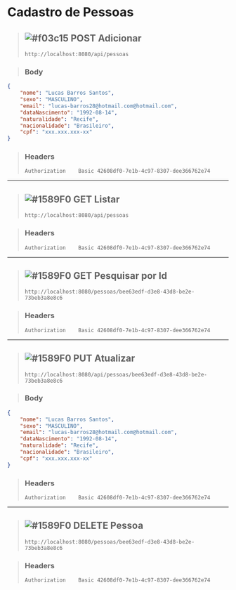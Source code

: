 # Cadastro de Pessoas

> ## ![#f03c15](https://placehold.it/15/fdff49/000000?text=+) POST Adicionar
> `http://localhost:8080/api/pessoas`

> ### Body

```json
{
	"nome": "Lucas Barros Santos", 
	"sexo": "MASCULINO",
	"email": "lucas-barros28@hotmail.com@hotmail.com", 
	"dataNascimento": "1992-08-14",
	"naturalidade": "Recife", 
	"nacionalidade": "Brasileiro", 
	"cpf": "xxx.xxx.xxx-xx"
}
```
> ### Headers
> `Authorization	Basic 42608df0-7e1b-4c97-8307-dee366762e74`

----

> ## ![#1589F0](https://placehold.it/15/3dd200/000000?text=+) GET Listar
> `http://localhost:8080/api/pessoas`

> ### Headers
> `Authorization	Basic 42608df0-7e1b-4c97-8307-dee366762e74`

----

> ## ![#1589F0](https://placehold.it/15/3dd200/000000?text=+) GET Pesquisar por Id
> `http://localhost:8080/pessoas/bee63edf-d3e8-43d8-be2e-73beb3a8e8c6`

> ### Headers
> `Authorization	Basic 42608df0-7e1b-4c97-8307-dee366762e74`

----

> ## ![#1589F0](https://placehold.it/15/1589F0/000000?text=+) PUT Atualizar
> `http://localhost:8080/api/pessoas/bee63edf-d3e8-43d8-be2e-73beb3a8e8c6`

> ### Body

```json
{
	"nome": "Lucas Barros Santos", 
	"sexo": "MASCULINO",
	"email": "lucas-barros28@hotmail.com@hotmail.com", 
	"dataNascimento": "1992-08-14",
	"naturalidade": "Recife", 
	"nacionalidade": "Brasileiro", 
	"cpf": "xxx.xxx.xxx-xx"
}
```
> ### Headers
> `Authorization	Basic 42608df0-7e1b-4c97-8307-dee366762e74`

----

> ## ![#1589F0](https://placehold.it/15/ff0000/000000?text=+) DELETE Pessoa
> `http://localhost:8080/pessoas/bee63edf-d3e8-43d8-be2e-73beb3a8e8c6`

> ### Headers
> `Authorization	Basic 42608df0-7e1b-4c97-8307-dee366762e74`
